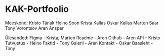 # KAK-Portfoolio
Meeskond:
Kristo Tänak
Heino Soon
Krista Kallas
Oskar Kallas
Marten Saar
Tony Vorontsov
Aren Ansper

Ülesanded:
Figma - Krista, Marten
Readme - Aren
Github - Aren
API - Kristo
Tutvustus - Heino
Faktid - Tony
Galerii - Aren
Kontakt - Oskar
Baasleht - Tony
